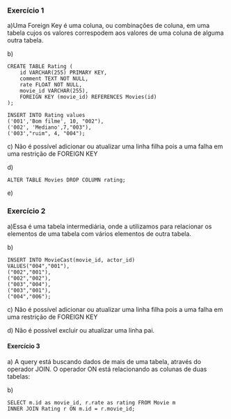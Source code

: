 ### Exercício 1

a)Uma Foreign Key é uma coluna, ou combinações de coluna, em uma tabela cujos os valores correspodem aos valores de uma coluna de alguma outra tabela.

b)
```
CREATE TABLE Rating (
	id VARCHAR(255) PRIMARY KEY,
    comment TEXT NOT NULL,
	rate FLOAT NOT NULL,
    movie_id VARCHAR(255),
    FOREIGN KEY (movie_id) REFERENCES Movies(id)
);

INSERT INTO Rating values
('001','Bom filme', 10, "002"),
('002', 'Mediano',7,"003"),
('003',"ruim", 4, "004");

```

c) Não é possível adicionar ou atualizar uma linha filha pois a uma falha em uma restrição de FOREIGN KEY

d)
```
ALTER TABLE Movies DROP COLUMN rating;
```

e)


### Exercício 2

a)Essa é uma tabela intermediária, onde a utilizamos para relacionar os elementos de uma tabela com vários elementos de outra tabela.

b) 
```
INSERT INTO MovieCast(movie_id, actor_id)
VALUES("004","001"),
("002","001"),
("002","002"),
("003","004"),
("003","001"),
("004","006");
```

c) Não é possível adicionar ou atualizar uma linha filha pois a uma falha em uma restrição de FOREIGN KEY

d) Não é possível excluir ou atualizar uma linha pai.

#### Exercício 3

a) A query está buscando dados de mais de uma tabela, através do operador JOIN. O operador ON está relacionando as colunas de duas tabelas:

b)
```
SELECT m.id as movie_id, r.rate as rating FROM Movie m
INNER JOIN Rating r ON m.id = r.movie_id;
```